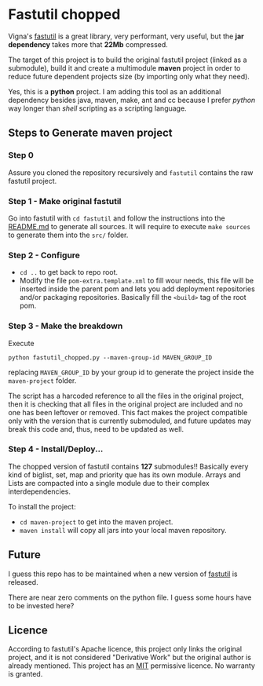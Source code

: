 # Fastutil chopped

Vigna's [fastutil](https://github.com/vigna/fastutil) is a great library, very performant, very useful, but the **jar dependency** takes more that **22Mb** compressed.

The target of this project is to build the original fastutil project (linked as a submodule), build it and create a multimodule **maven** project in order to reduce future dependent projects size (by importing only what they need).

Yes, this is a **python** project. I am adding this tool as an additional dependency besides java, maven, make, ant and cc because I prefer _python_ way longer than _shell_ scripting as a scripting language.

## Steps to Generate maven project

### Step 0
Assure you cloned the repository recursively and `fastutil` contains the raw fastutil project.

### Step 1 - Make original fastutil

Go into fastutil with `cd fastutil` and follow the instructions into the [README.md](fastutil/README.md) to generate all sources. It will require to execute `make sources` to generate them into the `src/` folder.

### Step 2 - Configure

- `cd ..` to get back to repo root.
- Modify the file `pom-extra.template.xml` to fill wour needs, this file will be inserted inside the parent pom and lets you add deployment repositories and/or packaging repositories. Basically fill the `<build>` tag of the root pom.

### Step 3 - Make the breakdown

Execute

```
python fastutil_chopped.py --maven-group-id MAVEN_GROUP_ID
```

replacing `MAVEN_GROUP_ID` by your group id to generate the project inside the `maven-project` folder.

The script has a harcoded reference to all the files in the original project, then it is checking that all files in the original project are included and no one has been leftover or removed. This fact makes the project compatible only with the version that is currently submoduled, and future updates may break this code and, thus, need to be updated as well.

### Step 4 - Install/Deploy...

The chopped version of fastutil contains **127** submodules!! Basically every kind of biglist, set, map and priority que has its own module. Arrays and Lists are compacted into a single module due to their complex interdependencies.

To install the project:

- `cd maven-project` to get into the maven project.
- `maven install` will copy all jars into your local maven repository.

## Future

I guess this repo has to be maintained when a new version of [fastutil](https://github.com/vigna/fastutil) is released.

There are near zero comments on the python file. I guess some hours have to be invested here?

## Licence

According to fastutil's Apache licence, this project only links the original project, and it is not considered "Derivative Work" but the original author is already mentioned. This project has an [MIT](LICENSE) permissive licence. No warranty is granted.
